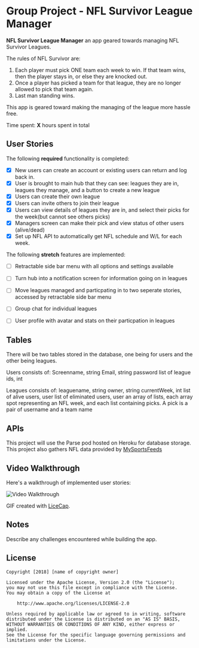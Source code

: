 # Group Project - NFL Survivor League Manager

**NFL Survivor League Manager** an app geared towards managing NFL Survivor Leagues.

The rules of NFL Survivor are:
1. Each player must pick ONE team each week to win. If that team wins, then the player stays in, or else they are knocked out.
2. Once a player has picked a team for that league, they are no longer allowed to pick that team again.
3. Last man standing wins.

This app is geared toward making the managing of the league more hassle free. 

Time spent: **X** hours spent in total

## User Stories

The following **required** functionality is completed:
- [X] New users can create an account or existing users can return and log back in.
- [X] User is brought to main hub that they can see: leagues they are in, leagues they manage, and a button to create a new league
- [X] Users can create their own league
- [X] Users can invite others to join their league
- [X] Users can view details of leagues they are in, and select their picks for the week(but cannot see others picks)
- [X] Managers screen can make their pick and view status of other users (alive/dead)
- [X] Set up NFL API to automatically get NFL schedule and W/L for each week.

The following **stretch** features are implemented:
- [ ] Retractable side bar menu with all options and settings available
- [ ] Turn hub into a notification screen for information going on in leagues
- [ ] Move leagues managed and particpating in to two seperate stories, accessed by retractable side bar menu
- [ ] Group chat for individual leagues
- [ ] User profile with avatar and stats on their particpation in leagues


## Tables
There will be two tables stored in the database, one being for users and the other being leagues.

Users consists of:
Screenname, string
Email, string
password
list of league ids, int

Leagues consists of:
leaguename, string
owner, string
currentWeek, int
list of alive users, user
list of eliminated users, user
an array of lists, each array spot representing an NFL week, and each list containing picks. A pick is a pair of username and a team name


## APIs
This project will use the Parse pod hosted on Heroku for database storage.
This project also gathers NFL data provided by [MySportsFeeds](https://www.mysportsfeeds.com/data-feeds/api-docs/)



## Video Walkthrough

Here's a walkthrough of implemented user stories:

<img src='http://i.imgur.com/link/to/your/gif/file.gif' title='Video Walkthrough' width='' alt='Video Walkthrough' />

GIF created with [LiceCap](http://www.cockos.com/licecap/).

## Notes

Describe any challenges encountered while building the app.

## License

    Copyright [2018] [name of copyright owner]

    Licensed under the Apache License, Version 2.0 (the "License");
    you may not use this file except in compliance with the License.
    You may obtain a copy of the License at

        http://www.apache.org/licenses/LICENSE-2.0

    Unless required by applicable law or agreed to in writing, software
    distributed under the License is distributed on an "AS IS" BASIS,
    WITHOUT WARRANTIES OR CONDITIONS OF ANY KIND, either express or implied.
    See the License for the specific language governing permissions and
    limitations under the License.

